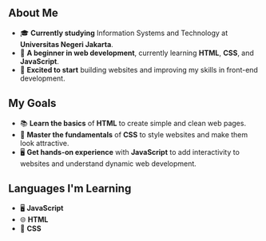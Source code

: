 ## About Me
- 🎓 **Currently studying** Information Systems and Technology at **Universitas Negeri Jakarta**.
- 🌱 **A beginner in web development**, currently learning **HTML**, **CSS**, and **JavaScript**.
- 🚀 **Excited to start** building websites and improving my skills in front-end development.

## My Goals
- 📚 **Learn the basics** of **HTML** to create simple and clean web pages.
- 🎨 **Master the fundamentals** of **CSS** to style websites and make them look attractive.
- 🖥️ **Get hands-on experience** with **JavaScript** to add interactivity to websites and understand dynamic web development.

## Languages I'm Learning
- 🖥️ **JavaScript**
- 🌐 **HTML**
- 🎨 **CSS**
